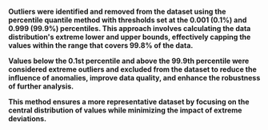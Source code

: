 **Outliers were identified and removed from the dataset using the percentile quantile method with thresholds set at the 0.001 (0.1%) and 0.999 (99.9%) percentiles. 
This approach involves calculating the data distribution's extreme lower and upper bounds, effectively capping the values within the range that covers 99.8% of the data.**


**Values below the 0.1st percentile and above the 99.9th percentile were considered extreme outliers and excluded from the dataset to reduce the influence of anomalies, improve data quality, and enhance the robustness of further analysis.**


**This method ensures a more representative dataset by focusing on the central distribution of values while minimizing the impact of extreme deviations.**

